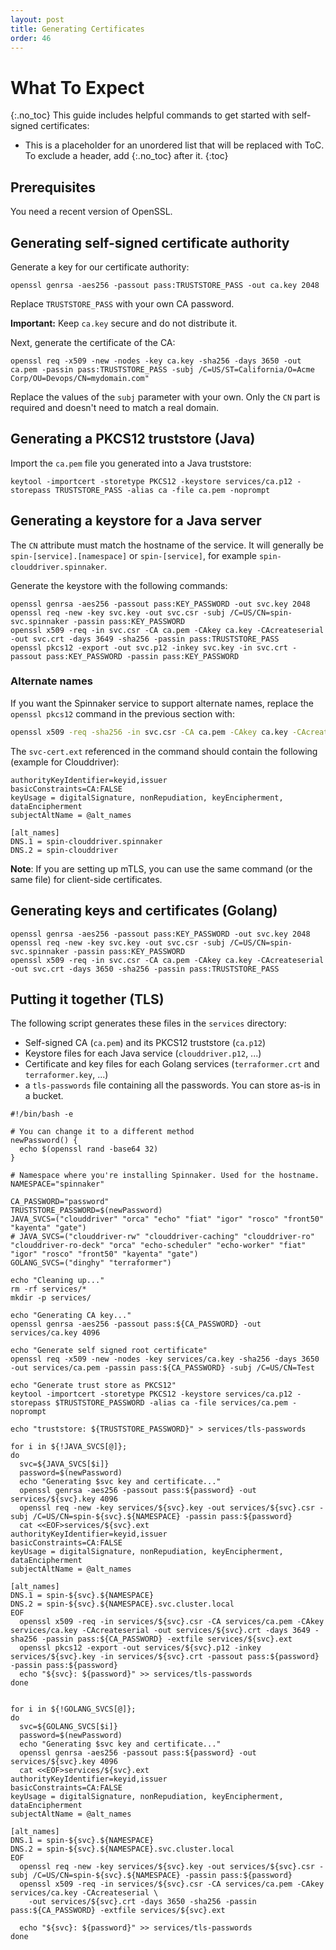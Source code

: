 ```yaml
---
layout: post
title: Generating Certificates
order: 46
---
```


# What To Expect
{:.no_toc}
This guide includes helpful commands to get started with self-signed certificates:
* This is a placeholder for an unordered list that will be replaced with ToC. To exclude a header, add {:.no_toc} after it.
{:toc}


## Prerequisites

You need a recent version of OpenSSL.


## Generating self-signed certificate authority

Generate a key for our certificate authority:

```
openssl genrsa -aes256 -passout pass:TRUSTSTORE_PASS -out ca.key 2048 
```

Replace `TRUSTSTORE_PASS` with your own CA password.

**Important:** Keep `ca.key` secure and do not distribute it. 

Next, generate the certificate of the CA:

```
openssl req -x509 -new -nodes -key ca.key -sha256 -days 3650 -out ca.pem -passin pass:TRUSTSTORE_PASS -subj /C=US/ST=California/O=Acme Corp/OU=Devops/CN=mydomain.com"
```

Replace the values of the `subj` parameter with your own. Only the `CN` part is required and doesn't need to match a real domain.

## Generating a PKCS12 truststore (Java)

Import the `ca.pem` file you generated into a Java truststore:

```
keytool -importcert -storetype PKCS12 -keystore services/ca.p12 -storepass TRUSTSTORE_PASS -alias ca -file ca.pem -noprompt
```

## Generating a keystore for a Java server

The `CN` attribute must match the hostname of the service. It will generally be `spin-[service].[namespace]` or `spin-[service]`, for example `spin-clouddriver.spinnaker`.

Generate the keystore with the following commands:

```
openssl genrsa -aes256 -passout pass:KEY_PASSWORD -out svc.key 2048
openssl req -new -key svc.key -out svc.csr -subj /C=US/CN=spin-svc.spinnaker -passin pass:KEY_PASSWORD
openssl x509 -req -in svc.csr -CA ca.pem -CAkey ca.key -CAcreateserial -out svc.crt -days 3649 -sha256 -passin pass:TRUSTSTORE_PASS
openssl pkcs12 -export -out svc.p12 -inkey svc.key -in svc.crt -passout pass:KEY_PASSWORD -passin pass:KEY_PASSWORD
```

### Alternate names

If you want the Spinnaker service to support alternate names, replace the `openssl pkcs12` command in the previous section with:

```bash
openssl x509 -req -sha256 -in svc.csr -CA ca.pem -CAkey ca.key -CAcreateserial -out svc.crt -days 3650 -extfile svc-cert.ext -passin pass:TRUSTSTORE_PASS
```

The `svc-cert.ext` referenced in the command should contain the following (example for Clouddriver):
```
authorityKeyIdentifier=keyid,issuer
basicConstraints=CA:FALSE
keyUsage = digitalSignature, nonRepudiation, keyEncipherment, dataEncipherment
subjectAltName = @alt_names

[alt_names]
DNS.1 = spin-clouddriver.spinnaker
DNS.2 = spin-clouddriver
```

**Note**: If you are setting up mTLS, you can use the same command (or the same file) for client-side certificates.


## Generating keys and certificates (Golang)

```
openssl genrsa -aes256 -passout pass:KEY_PASSWORD -out svc.key 2048
openssl req -new -key svc.key -out svc.csr -subj /C=US/CN=spin-svc.spinnaker -passin pass:KEY_PASSWORD
openssl x509 -req -in svc.csr -CA ca.pem -CAkey ca.key -CAcreateserial -out svc.crt -days 3650 -sha256 -passin pass:TRUSTSTORE_PASS
```


## Putting it together (TLS)

The following script generates these files in the `services` directory:
- Self-signed CA (`ca.pem`) and its PKCS12 truststore (`ca.p12`)
- Keystore files for each Java service (`clouddriver.p12`, ...)
- Certificate and key files for each Golang services (`terraformer.crt` and `terraformer.key`, ...)
- a `tls-passwords` file containing all the passwords. You can store as-is in a bucket.


```
#!/bin/bash -e

# You can change it to a different method
newPassword() {
  echo $(openssl rand -base64 32)
}

# Namespace where you're installing Spinnaker. Used for the hostname.
NAMESPACE="spinnaker"

CA_PASSWORD="password"
TRUSTSTORE_PASSWORD=$(newPassword)
JAVA_SVCS=("clouddriver" "orca" "echo" "fiat" "igor" "rosco" "front50" "kayenta" "gate")
# JAVA_SVCS=("clouddriver-rw" "clouddriver-caching" "clouddriver-ro" "clouddriver-ro-deck" "orca" "echo-scheduler" "echo-worker" "fiat" "igor" "rosco" "front50" "kayenta" "gate")
GOLANG_SVCS=("dinghy" "terraformer")

echo "Cleaning up..."
rm -rf services/*
mkdir -p services/

echo "Generating CA key..."
openssl genrsa -aes256 -passout pass:${CA_PASSWORD} -out services/ca.key 4096 

echo "Generate self signed root certificate"
openssl req -x509 -new -nodes -key services/ca.key -sha256 -days 3650 -out services/ca.pem -passin pass:${CA_PASSWORD} -subj /C=US/CN=Test

echo "Generate trust store as PKCS12"
keytool -importcert -storetype PKCS12 -keystore services/ca.p12 -storepass $TRUSTSTORE_PASSWORD -alias ca -file services/ca.pem -noprompt

echo "truststore: ${TRUSTSTORE_PASSWORD}" > services/tls-passwords

for i in ${!JAVA_SVCS[@]};
do
  svc=${JAVA_SVCS[$i]}
  password=$(newPassword)
  echo "Generating $svc key and certificate..."
  openssl genrsa -aes256 -passout pass:${password} -out services/${svc}.key 4096
  openssl req -new -key services/${svc}.key -out services/${svc}.csr -subj /C=US/CN=spin-${svc}.${NAMESPACE} -passin pass:${password}
  cat <<EOF>services/${svc}.ext
authorityKeyIdentifier=keyid,issuer
basicConstraints=CA:FALSE
keyUsage = digitalSignature, nonRepudiation, keyEncipherment, dataEncipherment
subjectAltName = @alt_names

[alt_names]
DNS.1 = spin-${svc}.${NAMESPACE}
DNS.2 = spin-${svc}.${NAMESPACE}.svc.cluster.local
EOF
  openssl x509 -req -in services/${svc}.csr -CA services/ca.pem -CAkey services/ca.key -CAcreateserial -out services/${svc}.crt -days 3649 -sha256 -passin pass:${CA_PASSWORD} -extfile services/${svc}.ext
  openssl pkcs12 -export -out services/${svc}.p12 -inkey services/${svc}.key -in services/${svc}.crt -passout pass:${password} -passin pass:${password}
  echo "${svc}: ${password}" >> services/tls-passwords
done


for i in ${!GOLANG_SVCS[@]};
do
  svc=${GOLANG_SVCS[$i]}
  password=$(newPassword)
  echo "Generating $svc key and certificate..."
  openssl genrsa -aes256 -passout pass:${password} -out services/${svc}.key 4096
  cat <<EOF>services/${svc}.ext
authorityKeyIdentifier=keyid,issuer
basicConstraints=CA:FALSE
keyUsage = digitalSignature, nonRepudiation, keyEncipherment, dataEncipherment
subjectAltName = @alt_names

[alt_names]
DNS.1 = spin-${svc}.${NAMESPACE}
DNS.2 = spin-${svc}.${NAMESPACE}.svc.cluster.local
EOF
  openssl req -new -key services/${svc}.key -out services/${svc}.csr -subj /C=US/CN=spin-${svc}.${NAMESPACE} -passin pass:${password}
  openssl x509 -req -in services/${svc}.csr -CA services/ca.pem -CAkey services/ca.key -CAcreateserial \
    -out services/${svc}.crt -days 3650 -sha256 -passin pass:${CA_PASSWORD} -extfile services/${svc}.ext

  echo "${svc}: ${password}" >> services/tls-passwords
done
```
